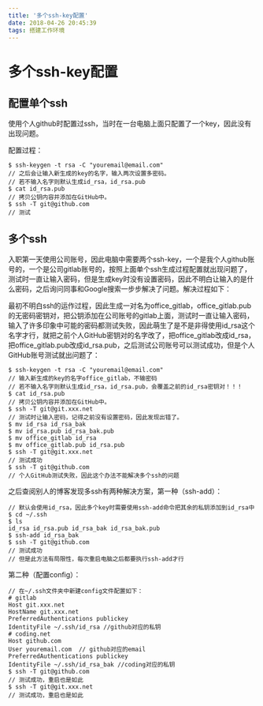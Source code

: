 ```yaml
---
title: '多个ssh-key配置'
date: 2018-04-26 20:45:39
tags: 搭建工作环境
---
```


# 多个ssh-key配置

## 配置单个ssh

使用个人github时配置过ssh，当时在一台电脑上面只配置了一个key，因此没有出现问题。

配置过程：

```配置过程
$ ssh-keygen -t rsa -C "youremail@email.com"
// 之后会让输入新生成的key的名字，输入两次设置多密码。
// 若不输入名字则默认生成id_rsa，id_rsa.pub
$ cat id_rsa.pub
// 拷贝公钥内容并添加在GitHub中。
$ ssh -T git@github.com
// 测试
```

<!-- more -->

## 多个ssh

入职第一天使用公司账号，因此电脑中需要两个ssh-key，一个是我个人github账号的，一个是公司gitlab账号的，按照上面单个ssh生成过程配置就出现问题了，测试时一直让输入密码，但是生成key时没有设置密码，因此不明白让输入的是什么密码，之后询问同事和Google搜索一步步解决了问题。解决过程如下：

最初不明白ssh的运作过程，因此生成一对名为office_gitlab，office_gitlab.pub的无密码密钥对，把公钥添加在公司账号的gitlab上面，测试时一直让输入密码，输入了许多印象中可能的密码都测试失败，因此萌生了是不是非得使用id_rsa这个名字才行，就把之前个人GitHub密钥对的名字改了，把office_gitlab改成id_rsa，把office_gitlab.pub改成id_rsa.pub，之后测试公司账号可以测试成功，但是个人GitHub账号测试就出问题了：

```问题过程再现
$ ssh-keygen -t rsa -C "youremail@email.com"
// 输入新生成的key的名字office_gitlab，不输密码
// 若不输入名字则默认生成id_rsa，id_rsa.pub，会覆盖之前的id_rsa密钥对！！！
$ cat id_rsa.pub
// 拷贝公钥内容并添加在GitHub中。
$ ssh -T git@git.xxx.net
// 测试时让输入密码，记得之前没有设置密码，因此发现出错了。
$ mv id_rsa id_rsa_bak
$ mv id_rsa.pub id_rsa_bak.pub
$ mv office_gitlab id_rsa
$ mv office_gitlab.pub id_rsa.pub
$ ssh -T git@git.xxx.net
// 测试成功
$ ssh -T git@github.com
// 个人GitHub测试失败，因此这个办法不能解决多个ssh的问题
```

之后查阅别人的博客发现多ssh有两种解决方案，第一种（ssh-add）：

```ssh-add解决方案
// 默认会使用id_rsa，因此多个key时需要使用ssh-add命令把其余的私钥添加到id_rsa中
$ cd ~/.ssh
$ ls
id_rsa id_rsa.pub id_rsa_bak id_rsa_bak.pub
$ ssh-add id_rsa_bak
$ ssh -T git@github.com
// 测试成功
// 但是此方法有局限性，每次重启电脑之后都要执行ssh-add才行
```

第二种（配置config）：

```配置config解决
// 在~/.ssh文件夹中新建config文件配置如下：
# gitlab
Host git.xxx.net
HostName git.xxx.net
PreferredAuthentications publickey
IdentityFile ~/.ssh/id_rsa //github对应的私钥
# coding.net
Host github.com
User youremail.com  // github对应的email
PreferredAuthentications publickey
IdentityFile ~/.ssh/id_rsa_bak //coding对应的私钥
$ ssh -T git@github.com
// 测试成功，重启也是如此
$ ssh -T git@git.xxx.net
// 测试成功，重启也是如此
```
